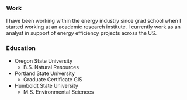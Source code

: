 
### Work
I have been working within the energy industry since grad school when I started working at an academic research institute. I currently work as an analyst in support of energy efficiency projects across the US.

### Education
- Oregon State University 
  - B.S. Natural Resources
- Portland State University
  - Graduate Certificate GIS
- Humboldt State University
  - M.S. Environmental Sciences
